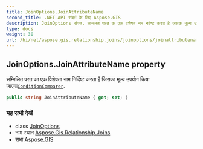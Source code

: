 ```yaml
---
title: JoinOptions.JoinAttributeName
second_title: .NET API संदर्भ के लिए Aspose.GIS
description: JoinOptions संपत्त. सम्मलत परत क एक वशेषत नम नर्दष्ट करत है जसक मूल्य उपयग कय जएगConditionComparer.
type: docs
weight: 30
url: /hi/net/aspose.gis.relationship.joins/joinoptions/joinattributename/
---
```

## JoinOptions.JoinAttributeName property

सम्मिलित परत का एक विशेषता नाम निर्दिष्ट करता है जिसका मूल्य उपयोग किया जाएगा[`ConditionComparer`](../conditioncomparer/).

```csharp
public string JoinAttributeName { get; set; }
```

### यह सभी देखें

* class [JoinOptions](../)
* नाम स्थान [Aspose.Gis.Relationship.Joins](../../joinoptions/)
* सभा [Aspose.GIS](../../../)


